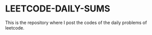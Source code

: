 # LEETCODE-DAILY-SUMS
This is the repository where I post the codes of the daily problems of leetcode.
